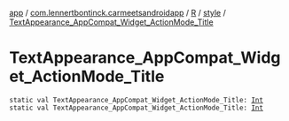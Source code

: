 [app](../../../index.md) / [com.lennertbontinck.carmeetsandroidapp](../../index.md) / [R](../index.md) / [style](index.md) / [TextAppearance_AppCompat_Widget_ActionMode_Title](./-text-appearance_-app-compat_-widget_-action-mode_-title.md)

# TextAppearance_AppCompat_Widget_ActionMode_Title

`static val TextAppearance_AppCompat_Widget_ActionMode_Title: `[`Int`](https://kotlinlang.org/api/latest/jvm/stdlib/kotlin/-int/index.html)
`static val TextAppearance_AppCompat_Widget_ActionMode_Title: `[`Int`](https://kotlinlang.org/api/latest/jvm/stdlib/kotlin/-int/index.html)